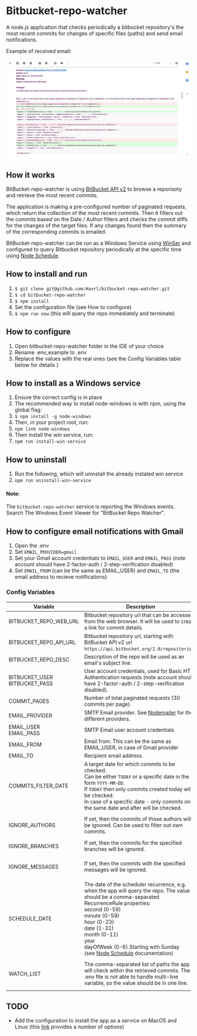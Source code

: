 # Bitbucket-repo-watcher
A node.js application that checks periodically a bitbucket repository's the most recent commits for changes of specific files (paths) and send email notifications.

Example of received email:

![alt text](./email_example.png)

## How it works

BitBucket-repo-watcher is using [BitBucket API v2](https://developer.atlassian.com/bitbucket/api/2/reference/) to browse a reporisoty and retrieve the most recent commits.

The application is making a pre-configured number of paginated requests, which return the collection of the most recent commits. Then it filters out the commits based on the Date / Author filters and checks the commit diffs for the changes of the target files. 
If any changes found then the summary of the corresponding commits is emailed.

BitBucket-repo-watcher can be run as a Windows Service using [WinSer](https://www.npmjs.com/package/winser) and configured to query Bitbucket repository periodically at the specific time using [Node Schedule](https://www.npmjs.com/package/node-schedule).


## How to install and run

1. `$ git clone git@github.com:Havrl/bitbucket-repo-watcher.git`
2. `$ cd bitbucket-repo-watcher`
3. `$ npm install`
4. Set the configuration file (see How to configure)
5. `$ npm run now`  (this will query the repo immediately and terminate)

## How to configure

1. Open bitbucket-repo-watcher folder in the IDE of your choice
2. Rename .env_example to .env
3. Replace the values with the real ones (see the Config Variables table below for details )

## How to install as a Windows service

1. Ensure the correct config is in place
2. The recommended way to install node-windows is with npm, using the global flag:
3. `$ npm install -g node-windows`
4. Then, in your project root, run:
5. `npm link node-windows`
6. Then install the win service, run:
7. `npm run install-win-service`

## How to uninstall

1. Run the following, which will uninstall the already instaled win service
2. `npm run uninstall-win-service`

#### Note: 
The `bitbucket-repo-watcher` service is reporting the Windows events. Search The Windows Event Viewer for "BitBucket Repo Watcher".

## How to configure email notifications with Gmail

1. Open the .env
2. Set `EMAIL_PROVIDER=gmail`
3. Set your Gmail account credentials to `EMAIL_USER` and `EMAIL_PASS` (note account should have 2-factor-auth / 2-step-verification disabled)
4. Set `EMAIL_FROM` (can be the same as EMAIL_USER) and `EMAIL_TO` (the email address to recieve notifications)


### Config Variables 

Variable | Description | Example
---|---|---
BITBUCKET_REPO_WEB_URL | Bitbucket repository url that can be accessed from the web browser. It will be used to create a link for commit details. | `BITBUCKET_REPO_WEB_URL=`<br>`https://bitbucket.org/sergey-kosik/my-repository-name/`
BITBUCKET_REPO_API_URL | Bitbucket repository url, starting with BitBucket API v2 url `https://api.bitbucket.org/2.0/repositories/` | `BITBUCKET_REPO_API_URL=`<br>`https://api.bitbucket.org/2.0/repositories/`<br>`sergey-kosik/my-repository-name/`
BITBUCKET_REPO_DESC | Description of the repo will be used as an email's subject line. | `BITBUCKET_REPO_DESC=Bitbucket Repository Watcher`
BITBUCKET_USER<br>BITBUCKET_PASS | User account credentials, used for Basic HTTP Authentication requests (note account should have 2-factor-auth / 2-step-verification disabled). | `BITBUCKET_USER=sergey-kosik`<br>`BITBUCKET_PASS=pass$$ord`
COMMIT_PAGES | Number of total paginated requests (30 commits per page). | `COMMIT_PAGES=4`
EMAIL_PROVIDER | SMTP Email provider. See [Nodemailer](https://nodemailer.com) for the different providers. | `EMAIL_PROVIDER=gmail`
EMAIL_USER<br>EMAIL_PASS | SMTP Email user account credentials | `EMAIL_USER=sergey.kosik@smtp.example.com`<br>`EMAIL_PASS=pass$$word `
EMAIL_FROM | Email from. This can be the same as EMAIL_USER, in case of Gmail provider | `EMAIL_FROM=sergey.kosik@smtp.example.com`
EMAIL_TO | Recipient email address. | `EMAIL_TO=sergey.kosik@example.com`
COMMITS_FILTER_DATE | A target date for which commits to be checked.<br>Can be either `TODAY` or a specific date in the form `YYYY-MM-DD`.<br>If `TODAY` then only commits created today will be checked.<br>In case of a specific date - only commits on the same date and after will be checked.  | To check today commits, set `COMMITS_FILTER_DATE=TODAY`.<br>To check commits from specific date set  `COMMITS_FILTER_DATE=2019-01-23`
IGNORE_AUTHORS | If set, then the commits of those authors will be ignored. Can be used to filter out own commits. | To ignore my own commits where my name can be in two forms (as I might commit from two different machines) set `IGNORE_AUTHORS=Sergey Kosik,sergey.kosik`
IGNORE_BRANCHES | If set, then the commits for the specified branches will be ignored. | To ignore the commits for "master" and "default" branches set `IGNORE_BRANCHES=master,default`
IGNORE_MESSAGES | If set, then the commits with the specified messages will be ignored. | To ignore the commits with messages "Merge with master" and "Merge with default" set `IGNORE_MESSAGES=Merge with master,Merge with default`
SCHEDULE_DATE | The date of the scheduler recurrence, e.g. when the app will query the repo. The value should be a comma-separated RecurrenceRule properties:<br>second (0-59)<br>minute (0-59)<br>hour (0-23)<br>date (1-31)<br>month (0-11)<br>year<br>dayOfWeek (0-6) Starting with Sunday<br>(see [Node Schedule](https://www.npmjs.com/package/node-schedule) documentation) | To query the repo every day at 21.10 set `SCHEDULE_DATE=hour:21,minute:10`
WATCH_LIST | The comma-separated list of paths the app will check within the retrieved commits. The .env file is not able to handle multi-line variable, so the value should be in one line. | For example, to watch all files in one folder and only one file in the other folder,<br>set  `WATCH_LIST=MyProject.Folder1,MyProject.Folder2/my-file1.js`


## TODO

* Add the configuration to install the app as a service on MacOS and Linux (this [link](https://stackoverflow.com/questions/4018154/how-do-i-run-a-node-js-app-as-a-background-service) provides a number of options)
